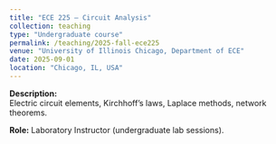 ```yaml
---
title: "ECE 225 – Circuit Analysis"
collection: teaching
type: "Undergraduate course"
permalink: /teaching/2025-fall-ece225
venue: "University of Illinois Chicago, Department of ECE"
date: 2025-09-01
location: "Chicago, IL, USA"
---
```


**Description:**  
Electric circuit elements, Kirchhoff’s laws, Laplace methods, network theorems.  

**Role:** Laboratory Instructor (undergraduate lab sessions).
